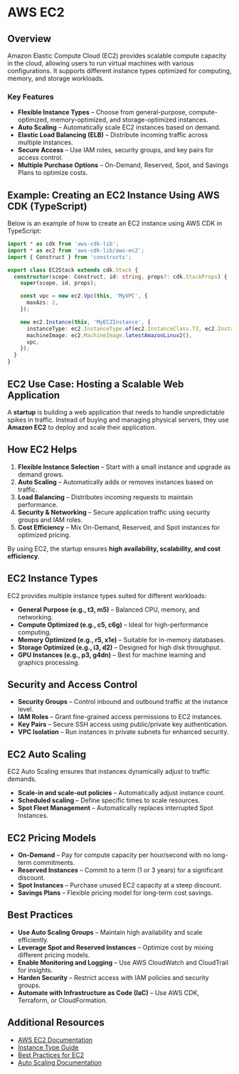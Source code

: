# AWS EC2

## Overview
Amazon Elastic Compute Cloud (EC2) provides scalable compute capacity in the cloud, allowing users to run virtual machines with various configurations. It supports different instance types optimized for computing, memory, and storage workloads.

### Key Features
- **Flexible Instance Types** – Choose from general-purpose, compute-optimized, memory-optimized, and storage-optimized instances.
- **Auto Scaling** – Automatically scale EC2 instances based on demand.
- **Elastic Load Balancing (ELB)** – Distribute incoming traffic across multiple instances.
- **Secure Access** – Use IAM roles, security groups, and key pairs for access control.
- **Multiple Purchase Options** – On-Demand, Reserved, Spot, and Savings Plans to optimize costs.

## Example: Creating an EC2 Instance Using AWS CDK (TypeScript)
Below is an example of how to create an EC2 instance using AWS CDK in TypeScript:

```typescript
import * as cdk from 'aws-cdk-lib';
import * as ec2 from 'aws-cdk-lib/aws-ec2';
import { Construct } from 'constructs';

export class EC2Stack extends cdk.Stack {
  constructor(scope: Construct, id: string, props?: cdk.StackProps) {
    super(scope, id, props);

    const vpc = new ec2.Vpc(this, 'MyVPC', {
      maxAzs: 2,
    });

    new ec2.Instance(this, 'MyEC2Instance', {
      instanceType: ec2.InstanceType.of(ec2.InstanceClass.T3, ec2.InstanceSize.MICRO),
      machineImage: ec2.MachineImage.latestAmazonLinux2(),
      vpc,
    });
  }
}
```

## EC2 Use Case: Hosting a Scalable Web Application
A **startup** is building a web application that needs to handle unpredictable spikes in traffic. Instead of buying and managing physical servers, they use **Amazon EC2** to deploy and scale their application.

## How EC2 Helps
1. **Flexible Instance Selection** – Start with a small instance and upgrade as demand grows.
2. **Auto Scaling** – Automatically adds or removes instances based on traffic.
3. **Load Balancing** – Distributes incoming requests to maintain performance.
4. **Security & Networking** – Secure application traffic using security groups and IAM roles.
5. **Cost Efficiency** – Mix On-Demand, Reserved, and Spot instances for optimized pricing.

By using EC2, the startup ensures **high availability, scalability, and cost efficiency**.

## EC2 Instance Types
EC2 provides multiple instance types suited for different workloads:
- **General Purpose (e.g., t3, m5)** – Balanced CPU, memory, and networking.
- **Compute Optimized (e.g., c5, c6g)** – Ideal for high-performance computing.
- **Memory Optimized (e.g., r5, x1e)** – Suitable for in-memory databases.
- **Storage Optimized (e.g., i3, d2)** – Designed for high disk throughput.
- **GPU Instances (e.g., p3, g4dn)** – Best for machine learning and graphics processing.

## Security and Access Control
- **Security Groups** – Control inbound and outbound traffic at the instance level.
- **IAM Roles** – Grant fine-grained access permissions to EC2 instances.
- **Key Pairs** – Secure SSH access using public/private key authentication.
- **VPC Isolation** – Run instances in private subnets for enhanced security.

## EC2 Auto Scaling
EC2 Auto Scaling ensures that instances dynamically adjust to traffic demands.
- **Scale-in and scale-out policies** – Automatically adjust instance count.
- **Scheduled scaling** – Define specific times to scale resources.
- **Spot Fleet Management** – Automatically replaces interrupted Spot Instances.

## EC2 Pricing Models
- **On-Demand** – Pay for compute capacity per hour/second with no long-term commitments.
- **Reserved Instances** – Commit to a term (1 or 3 years) for a significant discount.
- **Spot Instances** – Purchase unused EC2 capacity at a steep discount.
- **Savings Plans** – Flexible pricing model for long-term cost savings.

## Best Practices
- **Use Auto Scaling Groups** – Maintain high availability and scale efficiently.
- **Leverage Spot and Reserved Instances** – Optimize cost by mixing different pricing models.
- **Enable Monitoring and Logging** – Use AWS CloudWatch and CloudTrail for insights.
- **Harden Security** – Restrict access with IAM policies and security groups.
- **Automate with Infrastructure as Code (IaC)** – Use AWS CDK, Terraform, or CloudFormation.

## Additional Resources
- [AWS EC2 Documentation](https://docs.aws.amazon.com/ec2/index.html)
- [Instance Type Guide](https://aws.amazon.com/ec2/instance-types/)
- [Best Practices for EC2](https://docs.aws.amazon.com/AWSEC2/latest/UserGuide/ec2-best-practices.html)
- [Auto Scaling Documentation](https://docs.aws.amazon.com/autoscaling/ec2/userguide/what-is-amazon-ec2-auto-scaling.html)

